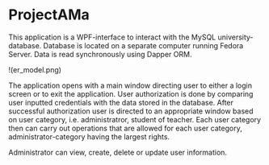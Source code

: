 # ProjectAMa
This application is a WPF-interface to interact with the MySQL university-database. Database is located on a separate computer running Fedora Server. Data is read synchronously using Dapper ORM. 

!(er_model.png)

The application opens with a main window directing user to either a login screen or to exit the application. User authorization is done by comparing user inputted credentials with the data stored in the database. After successful authorization user is directed to an appropriate window based on user category, i.e. administratror, student of teacher. Each user category then can carry out operations that are allowed for each user category, administrator-category having the largest rights.

Administrator can view, create, delete or update user information.
